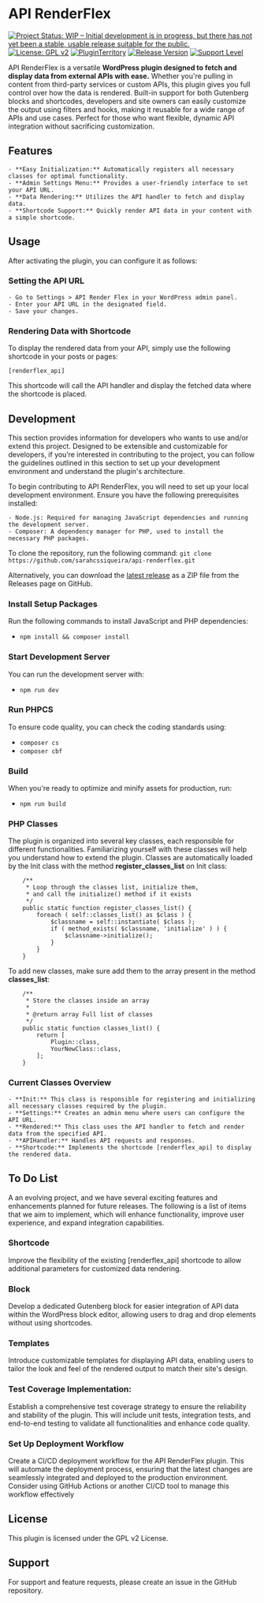 # API RenderFlex

[![Project Status: WIP – Initial development is in progress, but there has not yet been a stable, usable release suitable for the public.](https://www.repostatus.org/badges/latest/wip.svg)](https://www.repostatus.org/#wip)
[![License: GPL v2](https://img.shields.io/badge/License-GPL_v2-blue.svg)](https://www.gnu.org/licenses/old-licenses/gpl-2.0.en.html)
[![PluginTerritory](https://img.shields.io/badge/Plugin%20Territory-Free-blue.svg?logo=wordpress)]()
[![Release Version](https://img.shields.io/github/release/sarahcssiqueira/api-renderflex.svg?color)](https://github.com/sarahcssiqueira/api-renderflex/releases/latest)
[![Support Level](https://img.shields.io/badge/support-may_take_time-yellow.svg)](#support-level)

API RenderFlex is a versatile **WordPress plugin designed to fetch and display data from external APIs with ease.** Whether you're pulling in content from third-party services or custom APIs, this plugin gives you full control over how the data is rendered. Built-in support for both Gutenberg blocks and shortcodes, developers and site owners can easily customize the output using filters and hooks, making it reusable for a wide range of APIs and use cases. Perfect for those who want flexible, dynamic API integration without sacrificing customization.

## Features

    - **Easy Initialization:** Automatically registers all necessary classes for optimal functionality.
    - **Admin Settings Menu:** Provides a user-friendly interface to set your API URL.
    - **Data Rendering:** Utilizes the API handler to fetch and display data.
    - **Shortcode Support:** Quickly render API data in your content with a simple shortcode.

## Usage

After activating the plugin, you can configure it as follows:

### Setting the API URL

    - Go to Settings > API Render Flex in your WordPress admin panel.
    - Enter your API URL in the designated field.
    - Save your changes.

### Rendering Data with Shortcode

To display the rendered data from your API, simply use the following shortcode in your posts or pages:

`[renderflex_api]`

This shortcode will call the API handler and display the fetched data where the shortcode is placed.

## Development

This section provides information for developers who wants to use and/or extend this project. Designed to be extensible and customizable for developers, if you’re interested in contributing to the project, you can follow the guidelines outlined in this section to set up your development environment and understand the plugin's architecture.

To begin contributing to API RenderFlex, you will need to set up your local development environment. Ensure you have the following prerequisites installed:

    - Node.js: Required for managing JavaScript dependencies and running the development server.
    - Composer: A dependency manager for PHP, used to install the necessary PHP packages.


To clone the repository, run the following command: `git clone https://github.com/sarahcssiqueira/api-renderflex.git`

Alternatively, you can download the [latest release](https://github.com/sarahcssiqueira/wp-api-renderflex/releases) as a ZIP file from the Releases page on GitHub.

### Install Setup Packages

Run the following commands to install JavaScript and PHP dependencies:

- `npm install && composer install`

### Start Development Server

You can run the development server with:

- `npm run dev`

### Run PHPCS

To ensure code quality, you can check the coding standards using:

- `composer cs`
- `composer cbf`

### Build

When you're ready to optimize and minify assets for production, run:

- `npm run build`

### PHP Classes

The plugin is organized into several key classes, each responsible for different functionalities. Familiarizing yourself with these classes will help you understand how to extend the plugin. Classes are automatically loaded by the Init class with the method **register_classes_list** on Init class:

```
    /**
	 * Loop through the classes list, initialize them,
	 * and call the initialize() method if it exists
	 */
	public static function register_classes_list() {
		foreach ( self::classes_list() as $class ) {
			$classname = self::instantiate( $class );
			if ( method_exists( $classname, 'initialize' ) ) {
				$classname->initialize();
			}
		}
	}
```

To add new classes, make sure add them to the array present in the method **classes_list**:

```
	/**
	 * Store the classes inside an array
	 *
	 * @return array Full list of classes
	 */
	public static function classes_list() {
		return [
			Plugin::class,
            YourNewClass::class,
		];
	}
```

### Current Classes Overview

    - **Init:** This class is responsible for registering and initializing all necessary classes required by the plugin.
    - **Settings:** Creates an admin menu where users can configure the API URL.
    - **Rendered:** This class uses the API handler to fetch and render data from the specified API.
    - **APIHandler:** Handles API requests and responses.
    - **Shortcode:** Implements the shortcode [renderflex_api] to display the rendered data.

## To Do List

A an evolving project, and we have several exciting features and enhancements planned for future releases. The following is a list of items that we aim to implement, which will enhance functionality, improve user experience, and expand integration capabilities.

### Shortcode

Improve the flexibility of the existing [renderflex_api] shortcode to allow additional parameters for customized data rendering.

### Block

Develop a dedicated Gutenberg block for easier integration of API data within the WordPress block editor, allowing users to drag and drop elements without using shortcodes.

### Templates

Introduce customizable templates for displaying API data, enabling users to tailor the look and feel of the rendered output to match their site's design.

### Test Coverage Implementation:

Establish a comprehensive test coverage strategy to ensure the reliability and stability of the plugin. This will include unit tests, integration tests, and end-to-end testing to validate all functionalities and enhance code quality.

### Set Up Deployment Workflow

Create a CI/CD deployment workflow for the API RenderFlex plugin. This will automate the deployment process, ensuring that the latest changes are seamlessly integrated and deployed to the production environment. Consider using GitHub Actions or another CI/CD tool to manage this workflow effectively

## License

This plugin is licensed under the GPL v2 License.

## Support

For support and feature requests, please create an issue in the GitHub repository.